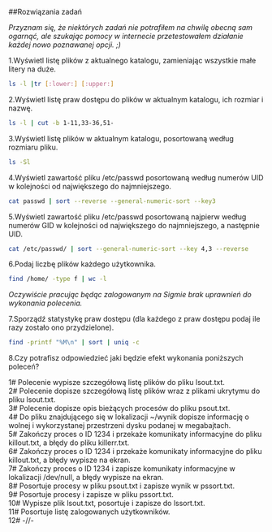##Rozwiązania zadań

_Przyznam się, że niektórych zadań nie potrafiłem na chwilę obecną sam ogarnąć, ale szukając pomocy w internecie przetestowałem działanie każdej nowo poznawanej opcji. ;)_

1\.Wyświetl listę plików z aktualnego katalogu, zamieniając wszystkie małe litery na duże.

```sh
ls -l |tr [:lower:] [:upper:]
```

2\.Wyświetl listę praw dostępu do plików w aktualnym katalogu, ich rozmiar i nazwę.

```sh
ls -l | cut -b 1-11,33-36,51-
```

3\.Wyświetl listę plików w aktualnym katalogu, posortowaną według rozmiaru pliku.

```sh
ls -Sl
```

4\.Wyświetl zawartość pliku /etc/passwd posortowaną według numerów UID w kolejności od największego do najmniejszego.

```sh
cat passwd | sort --reverse --general-numeric-sort --key3
```

5\.Wyświetl zawartość pliku /etc/passwd posortowaną najpierw według numerów GID w kolejności od największego do najmniejszego, a następnie UID.

```sh
cat /etc/passwd/ | sort --general-numeric-sort --key 4,3 --reverse
```

6\.Podaj liczbę plików każdego użytkownika.

```sh
find /home/ -type f | wc -l
```

_Oczywiście pracując będąc zalogowanym na Sigmie brak uprawnień do wykonania polecenia._

7\.Sporządź statystykę praw dostępu (dla każdego z praw dostępu podaj ile razy zostało ono przydzielone).

```sh
find -printf "%M\n" | sort | uniq -c
```

8\.Czy potrafisz odpowiedzieć jaki będzie efekt wykonania poniższych poleceń?

1# Polecenie wypisze szczegółową listę plików do pliku lsout.txt.  
2# Polecenie dopisze szczegółową listę plików wraz z plikami ukrytymu do pliku lsout.txt.  
3# Polecenie dopisze opis bieżących procesów do pliku psout.txt.  
4# Do pliku znajdującego się w lokalizacji ~/wynik dopisze informację o wolnej i wykorzystanej przestrzeni dysku podanej w megabajtach.  
5# Zakończy proces o ID 1234 i przekaże komunikaty informacyjne do pliku killout.txt, a błędy do pliku killerr.txt.  
6# Zakończy proces o ID 1234 i przekaże komunikaty informacyjne do pliku killout.txt, a błędy wypisze na ekran.  
7# Zakończy proces o ID 1234 i zapisze komunikaty informacyjne w lokalizacji /dev/null, a błędy wypisze na ekran.  
8# Posortuje procesy w pliku psout.txt i zapisze wynik w pssort.txt.  
9# Posortuje procesy i zapisze w pliku pssort.txt.  
10# Wypisze plik lsout.txt, posortuje i zapisze do lssort.txt.  
11# Posortuje listę zalogowanych użytkowników.  
12# -//-  
